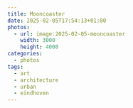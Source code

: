 ```yaml
---
title: Mooncoaster
date: 2025-02-05T17:54:13+01:00
photos:
  - url: image:2025-02-05-mooncoaster
    width: 3000
    height: 4000
categories:
  - photos
tags:
  - art
  - architecture
  - urban
  - eindhoven
---
```

